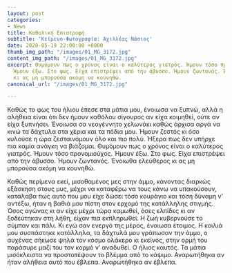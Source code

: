 ```yaml
---
layout: post
categories:
- News
title: Καθολική Επιστροφή
subtitle: 'Κείμενο-Φωτογραφία: Αχιλλέας Νάσιος'
date: 2020-05-19 22:00:00 +0000
thumb_img_path: "/images/01_MG_3172.jpg"
content_img_path: "/images/01_MG_3172.jpg"
excerpt: Θυμόμουν πως ο χρόνος είναι ο καλύτερος γιατρός. Ήμουν τόσο προνομιούχος.
  Ήμουν έξω. Στο φως. Είχα επιστρέψει από την άβυσσο. Ήμουν ζωντανός. Ένοιωθα ελεύθερος
  κι ας μη μπορούσα ακόμη να κουνηθώ.
canonical_url: "/images/01_MG_3172.jpg"

---
```

Καθώς το φως του ήλιου έπεσε στα μάτια μου, ένοιωσα να ξυπνώ, αλλά η αλήθεια είναι ότι δεν ήμουν καθόλου σίγουρος αν είχα κοιμηθεί, ούτε αν είχα ξυπνήσει. Ένοιωσα σα νεογέννητο χελωνάκι καθώς άρχισα αργά να κινώ τα δάχτυλα στα χέρια και τα πόδια μου. Ήμουν ζεστός κι όσο κυλούσε η ώρα ζεσταινόμουν όλο και πιο πολύ. Ήξερα πως δεν υπήρχε πια καμία ανάγκη να βιάζομαι. Θυμόμουν πως ο χρόνος είναι ο καλύτερος γιατρός. Ήμουν τόσο προνομιούχος. Ήμουν έξω. Στο φως. Είχα επιστρέψει από την άβυσσο. Ήμουν ζωντανός. Ένοιωθα ελεύθερος κι ας μη μπορούσα ακόμη να κουνηθώ.

Καθώς περίμενα εκεί, μισοθαμένος μες στην άμμο, κάνοντας διαρκώς εξάσκηση στους μυς, μέχρι να καταφέρω να τους κάνω να υπακούσουν, κατάλαβα πως αυτό που μου είχε δώσει τόσο κουράγιο και τόση δύναμη ν’ αντέξω, ήταν η βαθιά μου πίστη στον ερχομό της κατάλληλης στιγμής. Όσος αγώνας κι αν είχε μέχρι τώρα καμωθεί, όσες ελπίδες κι αν ξοδεύτηκαν στη λήθη, είχαν πια εκπληρωθεί. Η ζωή κυβερνούσε το σύμπαν και πάλι. Κι εγώ σαν ενεργό της μέρος, ένοιωσα έτοιμος. Η κοιλιά μου συσπάστηκε κατάλληλα, τα δάχτυλά μου γράπωσαν την άμμο, ο αυχένας σήκωσε ψηλά τον κόσμο ολάκερο κι εκείνος, στην ορμή του παράσυρε μαζί του τον κορμό ν’ αναδυθεί. Ο ήλιος καυτός. Τα μάτια μισόκλειστα να προστατέψουν το βλέμμα από το κάψιμο. Αναρωτήθηκα αν ήταν αλήθεια αυτό που έβλεπα. Αναρωτήθηκα αν έβλεπα.